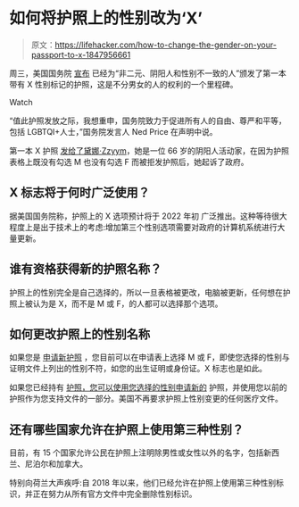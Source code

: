 # 如何将护照上的性别改为‘X’

> 原文：<https://lifehacker.com/how-to-change-the-gender-on-your-passport-to-x-1847956661>

周三，美国国务院 [宣布](https://www.state.gov/issuance-of-the-first-u-s-passport-with-an-x-gender-marker/) 已经为“非二元、阴阳人和性别不一致的人”颁发了第一本带有 X 性别标记的护照，这是不分男女的人的权利的一个里程碑。

Watch

“值此护照发放之际，我想重申，国务院致力于促进所有人的自由、尊严和平等，包括 LGBTQI+人士，”国务院发言人 Ned Price 在声明中说。

第一本 X 护照 [发给了黛娜·Zzyym](https://twitter.com/LambdaLegal/status/1453381596954996740)，她是一位 66 岁的阴阳人活动家，在因为护照表格上既没有勾选 M 也没有勾选 F 而被拒发护照后，她起诉了政府。

## X 标志将于何时广泛使用？

据美国国务院称，护照上的 X 选项预计将于 2022 年初 广泛推出。这种等待很大程度上是出于技术上的考虑:增加第三个性别选项需要对政府的计算机系统进行大量更新。

## 谁有资格获得新的护照名称？

护照上的性别完全是自己选择的，所以一旦表格被更改，电脑被更新，任何想在护照上被认为是 X，而不是 M 或 F，的人都可以选择那个选项。

## **如何更改护照上的性别名称**

如果您是 [申请新护照](https://travel.state.gov/content/travel/en/passports/how-apply.html) ，您目前可以在申请表上选择 M 或 F，即使您选择的性别与证明文件上列出的性别不符，如您的出生证明或身份证。X 标志也是如此。

如果您已经持有 [护照，您可以使用您选择的性别申请新的](https://travel.state.gov/content/travel/en/passports/need-passport/selecting-your-gender-marker.html) 护照，并使用您以前的护照作为您支持文件的一部分。美国不再要求护照上性别变更的任何医疗文件。

## 还有哪些国家允许在护照上使用第三种性别？

目前，有 15 个国家允许公民在护照上注明除男性或女性以外的名字，包括新西兰、尼泊尔和加拿大。

特别向荷兰大声疾呼:自 2018 年以来，他们已经允许在护照上使用第三种性别标识，并正在努力从所有官方文件中完全删除性别标识。